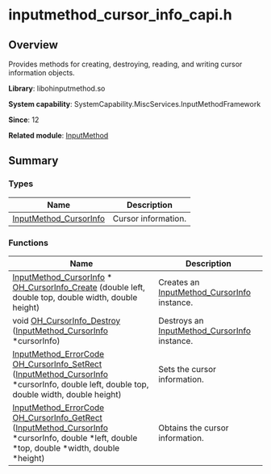 # inputmethod_cursor_info_capi.h


## Overview

Provides methods for creating, destroying, reading, and writing cursor information objects.

**Library**: libohinputmethod.so

**System capability**: SystemCapability.MiscServices.InputMethodFramework

**Since**: 12

**Related module**: [InputMethod](_input_method.md)


## Summary


### Types

| Name| Description| 
| -------- | -------- |
| [InputMethod_CursorInfo](_input_method.md#inputmethod_cursorinfo) | Cursor information.| 


### Functions

| Name| Description| 
| -------- | -------- |
| [InputMethod_CursorInfo](_input_method.md#inputmethod_cursorinfo) \* [OH_CursorInfo_Create](_input_method.md#oh_cursorinfo_create) (double left, double top, double width, double height) | Creates an [InputMethod_CursorInfo](_input_method.md#inputmethod_cursorinfo) instance.| 
| void [OH_CursorInfo_Destroy](_input_method.md#oh_cursorinfo_destroy) ([InputMethod_CursorInfo](_input_method.md#inputmethod_cursorinfo) \*cursorInfo) | Destroys an [InputMethod_CursorInfo](_input_method.md#inputmethod_cursorinfo) instance.| 
| [InputMethod_ErrorCode](_input_method.md#inputmethod_errorcode) [OH_CursorInfo_SetRect](_input_method.md#oh_cursorinfo_setrect) ([InputMethod_CursorInfo](_input_method.md#inputmethod_cursorinfo) \*cursorInfo, double left, double top, double width, double height) | Sets the cursor information.| 
| [InputMethod_ErrorCode](_input_method.md#inputmethod_errorcode) [OH_CursorInfo_GetRect](_input_method.md#oh_cursorinfo_getrect) ([InputMethod_CursorInfo](_input_method.md#inputmethod_cursorinfo) \*cursorInfo, double \*left, double \*top, double \*width, double \*height) | Obtains the cursor information.| 
